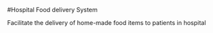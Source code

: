 #Hospital Food delivery System

Facilitate the delivery of home-made food items to patients in hospital